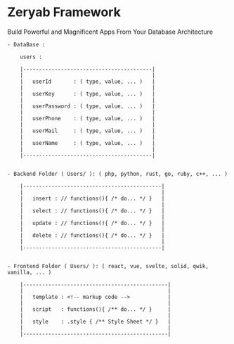 # Zeryab Framework
 Build Powerful and Magnificent Apps From Your Database Architecture

    - DataBase : 

        users :

        |-----------------------------------------|
        |                                         |
        |   userId       : ( type, value, ... )   |
        |                                         |
        |   userKey      : ( type, value, ... )   |
        |                                         |
        |   userPassword : ( type, value, ... )   |
        |                                         |
        |   userPhone    : ( type, value, ... )   |
        |                                         |
        |   userMail     : ( type, value, ... )   |
        |                                         |
        |   userName     : ( type, value, ... )   |
        |                                         |
        |-----------------------------------------|


    - Backend Folder ( Users/ ): ( php, python, rust, go, ruby, c++, ... )

        |--------------------------------------------|
        |                                            |
        |   insert : // functions(){ /* do... */ }   |
        |                                            |
        |   select : // functions(){ /* do... */ }   |
        |                                            |
        |   update : // functions(){ /* do... */ }   |
        |                                            |
        |   delete : // functions(){ /* do... */ }   |
        |                                            |
        |--------------------------------------------|


    - Frontend Folder ( Users/ ): ( react, vue, svelte, solid, qwik, vanilla, ... )

        |----------------------------------------------|
        |                                              |
        |   template : <!-- markup code -->            |
        |                                              |
        |   script   : functions(){ /** do... */ }     |
        |                                              |
        |   style    : .style { /** Style Sheet */ }   |
        |                                              |
        |----------------------------------------------|

